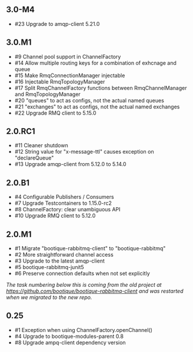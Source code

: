 ## 3.0-M4

* #23 Upgrade to amqp-client 5.21.0

## 3.0.M1

* #9 Channel pool support in ChannelFactory
* #14 Allow multiple routing keys for a combination of exhcnage and queue
* #15 Make RmqConnectionManager injectable
* #16 Injectable RmqTopologyManager
* #17 Split RmqChannelFactory functions between RmqChannelManager and RmqTopologyManager
* #20 "queues" to act as configs, not the actual named queues
* #21 "exchanges" to act as configs, not the actual named exchanges
* #22 Upgrade RMQ client to 5.15.0

## 2.0.RC1

* #11 Cleaner shutdown
* #12 String value for "x-message-ttl" causes exception on "declareQueue"
* #13 Upgrade amqp-client from 5.12.0 to 5.14.0

## 2.0.B1

* #4 Configurable Publishers / Consumers
* #7 Upgrade Testcontainers to 1.15.0-rc2
* #8 ChannelFactory: clear unambiguous API
* #10 Upgrade RMQ client to 5.12.0

## 2.0.M1

* #1 Migrate "bootique-rabbitmq-client" to "bootique-rabbitmq"
* #2 More straightforward channel access
* #3 Upgrade to the latest amqp-client
* #5 bootique-rabbitmq-junit5
* #6 Preserve connection defaults when not set explicitly

_The task numbering below this is coming from the old project at https://github.com/bootique/bootique-rabbitmq-client and was restarted
when we migrated to the new repo._

## 0.25

* #1 Exception when using ChannelFactory.openChannel()
* #4 Upgrade to bootique-modules-parent 0.8
* #8 Upgrade ampq-client dependency version
